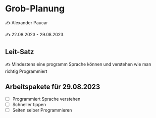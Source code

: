 # Grob-Planung

✍️ Alexander Paucar

✍️ 22.08.2023 - 29.08.2023

## Leit-Satz

✍️ Mindestens eine programm Sprache können und verstehen wie man richtig Programmiert

## Arbeitspakete für 29.08.2023

- [ ] Programmiert Sprache verstehen
- [ ] Schneller tippen
- [ ] Seiten selber Programmieren
